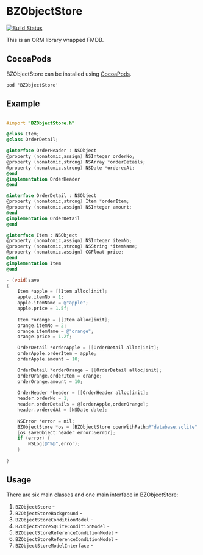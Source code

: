 BZObjectStore
=============
[![Build Status](https://travis-ci.org/expensivegasprices/BZObjectStore.svg)](https://travis-ci.org/expensivegasprices/BZObjectStore)

This is an ORM library wrapped FMDB.

## CocoaPods

BZObjectStore can be installed using [CocoaPods](http://cocoapods.org/).

```
pod 'BZObjectStore'
```

## Example

```objective-c

#import "BZObjectStore.h"

@class Item;
@class OrderDetail;

@interface OrderHeader : NSObject
@property (nonatomic,assign) NSInteger orderNo;
@property (nonatomic,strong) NSArray *orderDetails;
@property (nonatomic,strong) NSDate *orderedAt;
@end
@implementation OrderHeader
@end

@interface OrderDetail : NSObject
@property (nonatomic,strong) Item *orderItem;
@property (nonatomic,assign) NSInteger amount;
@end
@implementation OrderDetail
@end

@interface Item : NSObject
@property (nonatomic,assign) NSInteger itemNo;
@property (nonatomic,strong) NSString *itemName;
@property (nonatomic,assign) CGFloat price;
@end
@implementation Item
@end

- (void)save
{
    Item *apple = [[Item alloc]init];
    apple.itemNo = 1;
    apple.itemName = @"apple";
    apple.price = 1.5f;
    
    Item *orange = [[Item alloc]init];
    orange.itemNo = 2;
    orange.itemName = @"orange";
    orange.price = 1.2f;

    OrderDetail *orderApple = [[OrderDetail alloc]init];
    orderApple.orderItem = apple;
    orderApple.amount = 10;

    OrderDetail *orderOrange = [[OrderDetail alloc]init];
    orderOrange.orderItem = orange;
    orderOrange.amount = 10;
    
    OrderHeader *header = [[OrderHeader alloc]init];
    header.orderNo = 1;
    header.orderDetails = @[orderApple,orderOrange];
    header.orderedAt = [NSDate date];
    
    NSError *error = nil;
    BZObjectStore *os = [BZObjectStore openWithPath:@"database.sqlite" error:&error];
    [os saveObject:header error:&error];
    if (error) {
        NSLog(@"%@",error);
    }
    
}

```




## Usage
There are six main classes and one main interface in BZObjectStore:

1. `BZObjectStore` - 
2. `BZObjectStoreBackground` - 
3. `BZObjectStoreConditionModel` - 
4. `BZObjectStoreSQLiteConditionModel` - 
5. `BZObjectStoreReferenceConditionModel` - 
6. `BZObjectStoreReferenceConditionModel` - 
7. `BZObjectStoreModelInterface` - 
